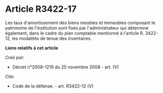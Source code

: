 # Article R3422-17

Les taux d'amortissement des biens meubles et immeubles composant le patrimoine de l'institution sont fixés par
l'administrateur qui détermine également, dans le cadre du plan comptable mentionné à l'article R. 3422-12, les modalités de
tenue des inventaires.

**Liens relatifs à cet article**

_Créé par_:

  - Décret n°2008-1219 du 25 novembre 2008 - art. (V)

_Cite_:

  - Code de la défense. - art. R3422-12 (V)
